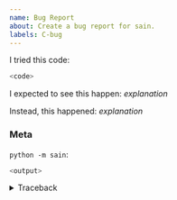 ```yaml
---
name: Bug Report
about: Create a bug report for sain.
labels: C-bug
---
```

<!--
Thank you for filing a bug report! 🐛 Please provide a short summary of the bug,
along with any information you feel relevant to replicating the bug.
-->

I tried this code:

```py
<code>
```

I expected to see this happen: *explanation*

Instead, this happened: *explanation*

### Meta
<!--
Please run the following command and write the output below.
-->

`python -m sain`:

```sh
<output>
```

<!--
If an error is raised, please include the traceback below.
-->
<details><summary>Traceback</summary>
<p>

```sh
<traceback>
```

</p>
</details>
